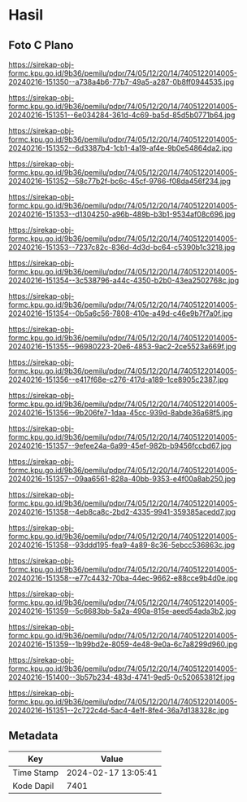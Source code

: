# Hasil

## Foto C Plano

https://sirekap-obj-formc.kpu.go.id/9b36/pemilu/pdpr/74/05/12/20/14/7405122014005-20240216-151350--a738a4b6-77b7-49a5-a287-0b8ff0944535.jpg

https://sirekap-obj-formc.kpu.go.id/9b36/pemilu/pdpr/74/05/12/20/14/7405122014005-20240216-151351--6e034284-361d-4c69-ba5d-85d5b0771b64.jpg

https://sirekap-obj-formc.kpu.go.id/9b36/pemilu/pdpr/74/05/12/20/14/7405122014005-20240216-151352--6d3387b4-1cb1-4a19-af4e-9b0e54864da2.jpg

https://sirekap-obj-formc.kpu.go.id/9b36/pemilu/pdpr/74/05/12/20/14/7405122014005-20240216-151352--58c77b2f-bc6c-45cf-9766-f08da456f234.jpg

https://sirekap-obj-formc.kpu.go.id/9b36/pemilu/pdpr/74/05/12/20/14/7405122014005-20240216-151353--d1304250-a96b-489b-b3b1-9534af08c696.jpg

https://sirekap-obj-formc.kpu.go.id/9b36/pemilu/pdpr/74/05/12/20/14/7405122014005-20240216-151353--7237c82c-836d-4d3d-bc64-c5390b1c3218.jpg

https://sirekap-obj-formc.kpu.go.id/9b36/pemilu/pdpr/74/05/12/20/14/7405122014005-20240216-151354--3c538796-a44c-4350-b2b0-43ea2502768c.jpg

https://sirekap-obj-formc.kpu.go.id/9b36/pemilu/pdpr/74/05/12/20/14/7405122014005-20240216-151354--0b5a6c56-7808-410e-a49d-c46e9b7f7a0f.jpg

https://sirekap-obj-formc.kpu.go.id/9b36/pemilu/pdpr/74/05/12/20/14/7405122014005-20240216-151355--96980223-20e6-4853-9ac2-2ce5523a669f.jpg

https://sirekap-obj-formc.kpu.go.id/9b36/pemilu/pdpr/74/05/12/20/14/7405122014005-20240216-151356--e417f68e-c276-417d-a189-1ce8905c2387.jpg

https://sirekap-obj-formc.kpu.go.id/9b36/pemilu/pdpr/74/05/12/20/14/7405122014005-20240216-151356--9b206fe7-1daa-45cc-939d-8abde36a68f5.jpg

https://sirekap-obj-formc.kpu.go.id/9b36/pemilu/pdpr/74/05/12/20/14/7405122014005-20240216-151357--9efee24a-6a99-45ef-982b-b9456fccbd67.jpg

https://sirekap-obj-formc.kpu.go.id/9b36/pemilu/pdpr/74/05/12/20/14/7405122014005-20240216-151357--09aa6561-828a-40bb-9353-e4f00a8ab250.jpg

https://sirekap-obj-formc.kpu.go.id/9b36/pemilu/pdpr/74/05/12/20/14/7405122014005-20240216-151358--4eb8ca8c-2bd2-4335-9941-359385acedd7.jpg

https://sirekap-obj-formc.kpu.go.id/9b36/pemilu/pdpr/74/05/12/20/14/7405122014005-20240216-151358--93ddd195-fea9-4a89-8c36-5ebcc536863c.jpg

https://sirekap-obj-formc.kpu.go.id/9b36/pemilu/pdpr/74/05/12/20/14/7405122014005-20240216-151358--e77c4432-70ba-44ec-9662-e88cce9b4d0e.jpg

https://sirekap-obj-formc.kpu.go.id/9b36/pemilu/pdpr/74/05/12/20/14/7405122014005-20240216-151359--5c6683bb-5a2a-490a-815e-aeed54ada3b2.jpg

https://sirekap-obj-formc.kpu.go.id/9b36/pemilu/pdpr/74/05/12/20/14/7405122014005-20240216-151359--1b99bd2e-8059-4e48-9e0a-6c7a8299d960.jpg

https://sirekap-obj-formc.kpu.go.id/9b36/pemilu/pdpr/74/05/12/20/14/7405122014005-20240216-151400--3b57b234-483d-4741-9ed5-0c520653812f.jpg

https://sirekap-obj-formc.kpu.go.id/9b36/pemilu/pdpr/74/05/12/20/14/7405122014005-20240216-151351--2c722c4d-5ac4-4e1f-8fe4-36a7d138328c.jpg


## Metadata

| Key        | Value               |
| ---------- | ------------------- |
| Time Stamp | 2024-02-17 13:05:41 |
| Kode Dapil | 7401                |



